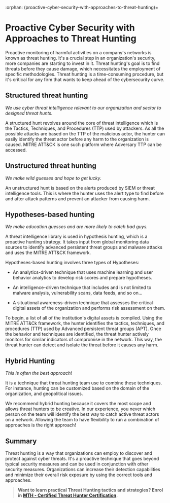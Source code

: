 :orphan:
(proactive-cyber-security-with-approaches-to-threat-hunting)=
# Proactive Cyber Security with Approaches to Threat Hunting

Proactive monitoring of harmful activities on a company's networks is known as threat hunting. It's a crucial step in an organization's security, more companies are starting to invest in it. Threat hunting's goal is to find threats before they cause damage, which necessitates the employment of specific methodologies. Threat hunting is a time-consuming procedure, but it's critical for any firm that wants to keep ahead of the cybersecurity curve.

## Structured threat hunting

*We use cyber threat intelligence relevant to our organization and sector to designed threat hunts.*

A structured hunt revolves around the core of threat intelligence which is the Tactics, Techniques, and Procedures (TTP) used by attackers. As all the possible attacks are based on the TTP of the malicious actor, the hunter can easily identify the threat actor before any harm to the organization is caused. MITRE ATT&CK is one such platform where Adversary TTP can be accessed.

## Unstructured threat hunting

*We make wild guesses and hope to get lucky.*

An unstructured hunt is based on the alerts produced by SIEM or threat intelligence tools. This is where the hunter uses the alert type to find before and after attack patterns and prevent an attacker from causing harm.

## Hypotheses-based hunting

*We make education guesses and are more likely to catch bad guys.*

A threat intelligence library is used in hypothesis hunting, which is a proactive hunting strategy. It takes input from global monitoring data sources to identify advanced persistent threat groups and malware attacks and uses the MITRE ATT&CK framework.

Hypotheses-based hunting involves three types of Hypotheses:

- An analytics-driven technique that uses machine learning and user behavior analytics to develop risk scores and prepare hypotheses.

- An intelligence-driven technique that includes and is not limited to malware analysis, vulnerability scans, data feeds, and so on…

- A situational awareness-driven technique that assesses the critical digital assets of the organization and performs risk assessment on them.

To begin, a list of all of the institution's digital assets is compiled. Using the MITRE ATT&Ck framework, the hunter identifies the tactics, techniques, and procedures (TTP) used by Advanced persistent threat groups (APT). Once the behavior and techniques are identified, the threat hunter actively monitors for similar indicators of compromise in the network. This way, the threat hunter can detect and isolate the threat before it causes any harm.

## Hybrid Hunting

*This is often the best approach!*

It is a technique that threat hunting team use to combine these techniques. For instance, hunting can be customized based on the domain of the organization, and geopolitical issues.

We recommend hybrid hunting because it covers the most scope and allows threat hunters to be creative. In our experience, you never which person on the team will identify the best way to catch active threat actors on a network. Allowing the team to have flexibility to run a combination of approaches is the right approach!

## Summary

Threat hunting is a way that organizations can employ to discover and protect against cyber threats. It's a proactive technique that goes beyond typical security measures and can be used in conjunction with other security measures.
Organizations can increase their detection capabilities and minimize their overall risk exposure by using the correct tools and approaches.

> **Want to learn practical Threat Hunting tactics and strategies? Enrol in [MTH - Certified Threat Hunter Certification](https://www.mosse-institute.com/certifications/mth-certified-threat-hunter.html).**